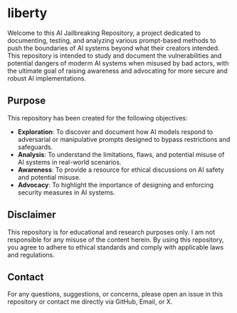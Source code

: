 # liberty

Welcome to this AI Jailbreaking Repository, a project dedicated to documenting, testing, and analyzing various prompt-based methods to push the boundaries of AI systems beyond what their creators intended. This repository is intended to study and document the vulnerabilities and potential dangers of moderm AI systems when misused by bad actors, with the ultimate goal of raising awareness and advocating for more secure and robust AI implementations.

## Purpose

This repository has been created for the following objectives:

- **Exploration**: To discover and document how AI models respond to adversarial or manipulative prompts designed to bypass restrictions and safeguards.
- **Analysis**: To understand the limitations, flaws, and potential misuse of AI systems in real-world scenarios.
- **Awareness**: To provide a resource for ethical discussions on AI safety and potential misuse.
- **Advocacy**: To highlight the importance of designing and enforcing security measures in AI systems.

## Disclaimer

This repository is for educational and research purposes only. I am not responsible for any misuse of the content herein. By using this repository, you agree to adhere to ethical standards and comply with applicable laws and regulations.

## Contact

For any questions, suggestions, or concerns, please open an issue in this repository or contact me directly via GitHub, Email, or X.
